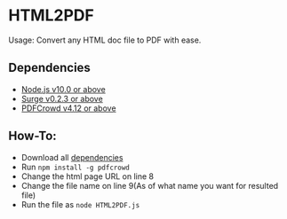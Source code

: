 # HTML2PDF
Usage: Convert any HTML doc file to PDF with ease.
## Dependencies
- [Node.js v10.0 or above](https://nodejs.org/en/download/)
- [Surge v0.2.3 or above](https://www.npmjs.com/package/surge)
- [PDFCrowd v4.12 or above](https://pdfcrowd.com/)
## How-To:
- Download all [dependencies](https://github.com/sparkcoder157/HTML2PDF#dependencies)
- Run `npm install -g pdfcrowd`
- Change the html page URL on line 8
- Change the file name on line 9(As of what name you want for resulted file)
- Run the file as `node HTML2PDF.js`
